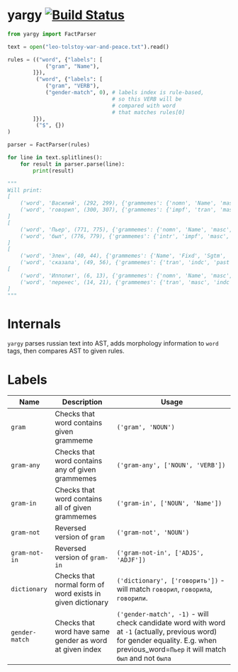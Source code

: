 # yargy [![Build Status](https://travis-ci.org/bureaucratic-labs/yargy.svg?branch=master)](https://travis-ci.org/bureaucratic-labs/yargy)

```python
from yargy import FactParser

text = open("leo-tolstoy-war-and-peace.txt").read()

rules = (("word", {"labels": [
            ("gram", "Name"),
        ]}), 
         ("word", {"labels": [
            ("gram", "VERB"),
            ("gender-match", 0), # labels index is rule-based, 
                                 # so this VERB will be
                                 # compared with word
                                 # that matches rules[0]
        ]}), 
         ("$", {})
)

parser = FactParser(rules)

for line in text.splitlines():
    for result in parser.parse(line):
        print(result)

"""
Will print:
[
    ('word', 'Василий', (292, 299), {'grammemes': {'nomn', 'Name', 'masc', 'anim', 'NOUN', 'sing'}, 'forms': {'василий'}}), 
    ('word', 'говорил', (300, 307), {'grammemes': {'impf', 'tran', 'masc', 'indc', 'past', 'VERB', 'sing'}, 'forms': {'говорить'}})
]
[
    ('word', 'Пьер', (771, 775), {'grammemes': {'nomn', 'Name', 'masc', 'anim', 'NOUN', 'sing'}, 'forms': {'пьер'}}),
    ('word', 'был', (776, 779), {'grammemes': {'intr', 'impf', 'masc', 'indc', 'past', 'VERB', 'sing'}, 'forms': {'быть'}})
]
[
    ('word', 'Элен', (40, 44), {'grammemes': {'Name', 'Fixd', 'Sgtm', 'loct', 'anim', 'accs', 'NOUN', 'gent', 'ablt', 'femn', 'plur', 'datv', 'sing', 'nomn'}, 'forms': {'элен', 'элена'}}),
    ('word', 'сказала', (49, 56), {'grammemes': {'tran', 'indc', 'past', 'VERB', 'sing', 'perf', 'femn'}, 'forms': {'сказать'}})]
[
    ('word', 'Ипполит', (6, 13), {'grammemes': {'nomn', 'Name', 'masc', 'anim', 'NOUN', 'sing'}, 'forms': {'ипполит'}}),
    ('word', 'перенес', (14, 21), {'grammemes': {'tran', 'masc', 'indc', 'past', 'VERB', 'sing', 'perf'}, 'forms': {'перенести'}})
]
"""
```

# Internals

`yargy` parses russian text into AST, adds morphology information to `word` tags, then compares AST to given rules.

# Labels

| Name | Description | Usage |
| ---- | ----------- | ----- |
| `gram` | Checks that word contains given grammeme | `('gram', 'NOUN')` |
| `gram-any` | Checks that word contains any of given grammemes | `('gram-any', ['NOUN', 'VERB'])` |
| `gram-in` | Checks that word contains all of given grammemes | `('gram-in', ['NOUN', 'Name'])` |
| `gram-not` | Reversed version of `gram` | `('gram-not', 'NOUN')` |
| `gram-not-in` | Reversed version of `gram-in` | `('gram-not-in', ['ADJS', 'ADJF'])` |
| `dictionary` | Checks that normal form of word exists in given dictionary | `('dictionary', ['говорить'])` - will match `говорил`, `говорила`, `говорили`.
| `gender-match` | Checks that word have same gender as word at given index | `('gender-match', -1)` - will check candidate word with word at `-1` (actually, previous word) for gender equality. E.g. when previous_word=`Пьер` it will match `был` and not `была` |
